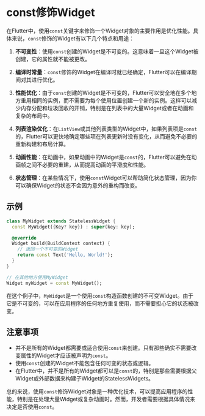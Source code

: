 # const修饰Widget

在Flutter中，使用`const`关键字来修饰一个Widget对象的主要作用是优化性能。具体来说，`const`修饰的Widget有以下几个特点和用途：

1. **不可变性**：使用`const`创建的Widget是不可变的。这意味着一旦这个Widget被创建，它的属性就不能被更改。

2. **编译时常量**：`const`修饰的Widget在编译时就已经确定，Flutter可以在编译期间对其进行优化。

3. **性能优化**：由于`const`创建的Widget是不可变的，Flutter可以安全地在多个地方重用相同的实例，而不需要为每个使用位置创建一个新的实例。这样可以减少内存分配和垃圾回收的开销，特别是在列表中的大量Widget或者在动画和复杂的布局中。

4. **列表渲染优化**：在`ListView`或其他列表类型的Widget中，如果列表项是`const`的，Flutter可以更快地确定哪些项在列表更新时没有变化，从而避免不必要的重新构建和布局计算。

5. **动画性能**：在动画中，如果动画中的Widget是`const`的，Flutter可以避免在动画帧之间不必要的重建，从而提高动画的平滑度和性能。

6. **状态管理**：在某些情况下，使用`const`Widget可以帮助简化状态管理，因为你可以确保Widget的状态不会因为意外的重构而改变。

## 示例

```dart
class MyWidget extends StatelessWidget {
  const MyWidget({Key? key}) : super(key: key);

  @override
  Widget build(BuildContext context) {
    // 返回一个不可变的Widget
    return const Text('Hello, World!');
  }
}

// 在其他地方使用MyWidget
Widget myWidget = const MyWidget();
```

在这个例子中，`MyWidget`是一个使用`const`构造函数创建的不可变Widget。由于它是不可变的，可以在应用程序的任何地方重复使用，而不需要担心它的状态被改变。

## 注意事项

- 并不是所有的Widget都需要或适合使用`const`来创建。只有那些确实不需要改变属性的Widget才应该被声明为`const`。
- 使用`const`创建的Widget不能包含任何可变的状态或逻辑。
- 在Flutter中，并不是所有的Widget都可以是`const`的，特别是那些需要根据父Widget或外部数据来构建子Widget的StatelessWidgets。

总的来说，使用`const`修饰Widget对象是一种优化技术，可以提高应用程序的性能，特别是在处理大量Widget或复杂动画时。然而，开发者需要根据具体情况来决定是否使用`const`。
